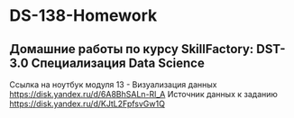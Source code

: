# DS-138-Homework
## Домашние работы по курсу SkillFactory: DST-3.0 Специализация Data Science
Ссылка на ноутбук модуля 13 - Визуализация данных
https://disk.yandex.ru/d/6A8BhSALn-Rl_A
Источник данных к заданию https://disk.yandex.ru/d/KJtL2FpfsvGw1Q
